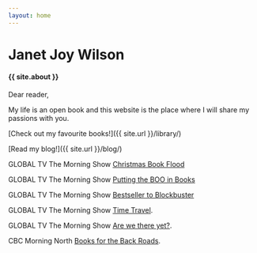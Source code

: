 ```yaml
---
layout: home
---
```


# Janet Joy Wilson

#### {{ site.about }}

Dear reader,

My life is an open book and this website is the place where I will share my passions with you.

[Check out my favourite books!]({{ site.url }}/library/)

[Read my blog!]({{ site.url }}/blog/)

<i class="fa fa-television" aria-hidden="true"></i> GLOBAL TV The Morning Show [Christmas Book Flood](https://globalnews.ca/video/rd/1121613891533/)

<i class="fa fa-television" aria-hidden="true"></i> GLOBAL TV The Morning Show [Putting the BOO in Books](https://globalnews.ca/video/rd/1081093187605/)

<i class="fa fa-television" aria-hidden="true"></i> GLOBAL TV The Morning Show [Bestseller to Blockbuster](http://globalnews.ca/video/3648191/is-your-favourite-bestselling-book-going-to-make-the-transition-to-the-big-screen)

<i class="fa fa-television" aria-hidden="true"></i> GLOBAL TV The Morning Show [Time Travel](http://globalnews.ca/video/3538843/janet-joys-june-books-you-have-to-read).

<i class="fa fa-television" aria-hidden="true"></i> GLOBAL TV The Morning Show [Are we there yet?](http://globalnews.ca/video/3457965/reading-your-road-trip-away).

<i class="fa fa-microphone" aria-hidden="true"></i> CBC Morning North [Books for the Back Roads](http://www.cbc.ca/player/play/825912899683/ ).
